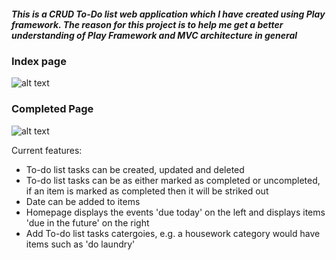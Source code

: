 ##### This is a CRUD To-Do list web application which I have created using Play framework. The reason for this project is to help me get a better understanding of Play Framework and MVC architecture in general

### Index page
![alt text](https://i.imgur.com/CbodVpK.png)

### Completed Page
![alt text](https://i.imgur.com/CIE2I1F.png)


Current features:
* To-do list tasks can be created, updated and deleted 
* To-do list tasks can be as either marked as completed or uncompleted, if an item is marked as completed then it will be striked out
* Date can be added to items
* Homepage displays the events 'due today' on the left and displays items 'due in the future' on the right
* Add To-do list tasks catergoies, e.g. a housework category would have items such as 'do laundry'





